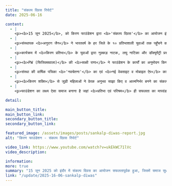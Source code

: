 ```yaml
---
title: "संकल्प दिवस रिपोर्ट"
date: 2025-06-16

content:
  - |
    <p><b>15 जून 2025</b>, को किरण फाउंडेशन द्वारा <b>'संकल्प दिवस'</b> का आयोजन इंदौर में उत्साहपूर्वक संपन्न हुआ। कार्यक्रम की शुरुआत फाउंडेशन की प्रेरणा स्रोत <b>मां किरण जैन</b> को श्रद्धांजलि अर्पित कर की गई।</p>
  - |
    <p>संस्थापक <b>अनुराग जैन</b> ने भारतवर्ष के हर जिले के १० प्रतिभाशाली युवाओं तक पहुँचने का लक्ष्य रखा।</p>
  - |
    <p>कार्यक्रम में <b>किरण प्रतिभा</b> के युवाओं द्वारा नुक्कड़ नाटक, लघु नाटिका और डॉक्यूमेंट्री प्रस्तुत की गई। <b>अदिति जैन</b> एवं <b>तनुज समद्दर</b> को अति विशिष्ट प्रतिभा से सम्मानित किया गया।</p>
  - |
    <p><b>PW (फिजिक्सवाला)</b> की <b>साक्षी राणा</b> ने फाउंडेशन के कार्यों का अनुमोदन किया। संस्था <b>इंदौरियन</b>, <b>हिंदी साहित्य परिषद</b> एवं <b>भारतीय विद्या भवन</b> की भागीदारी उल्लेखनीय रही।</p>
  - |
    <p>संस्था की वार्षिक पत्रिका <b>'नवचेतना'</b> का एवं <b>नई वेबसाइट व मोबाइल ऐप</b> का लोकार्पण किया गया, जिसे यूरोप व भारत के वॉलंटियर्स द्वारा पूर्ण किया गया।</p>
  - |
    <p><b>किरण शक्ति</b> से जुड़ी महिलाओं ने प्रेरक अनुभव साझा किए व आत्मनिर्भर बनने का संकल्प लिया।</p>
  - |
    <p>फाउंडेशन का लक्ष्य ऐसा समाज बनाना है जहां <b>प्रतिभा एवं परिश्रम</b> ही सफलता का मापदंड हों।</p>

detail:

main_button_title:
main_button_link: 
secondary_button_title:
secondary_button_link: 

featured_image: /assets/images/posts/sankalp-diwas-report.jpg
alt: "किरण फाउंडेशन - संकल्प दिवस रिपोर्ट"

video_link: https://www.youtube.com/watch?v=ukEkWC71lVc
video_description: 

information:
more: true
summary: "15 जून 2025 को इंदौर में संकल्प दिवस का आयोजन सफलतापूर्वक हुआ, जिसमें समाज सुधार के लिए कई घोषणाएं की गईं।"
link: "/update/2025-16-06-sankalp-diwas"
---
```

